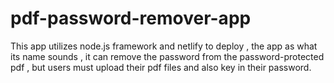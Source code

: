 # pdf-password-remover-app
This app utilizes node.js framework and netlify to deploy , the app as what its name sounds , it can remove the password from the password-protected pdf , but  users must upload their pdf files and also key in their password.
